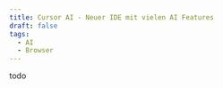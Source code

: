 ```yaml
---
title: Cursor AI - Neuer IDE mit vielen AI Features
draft: false
tags:
  - AI
  - Browser
---
```


todo